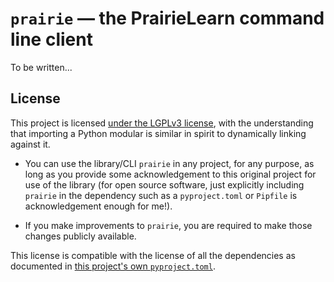 # `prairie` — the PrairieLearn command line client

To be written...

## License

This project is licensed [under the LGPLv3 license](https://www.gnu.org/licenses/lgpl-3.0.en.html),
with the understanding that importing a Python modular is similar in spirit to dynamically linking
against it.

- You can use the library/CLI `prairie` in any project, for any purpose,
  as long as you provide some acknowledgement to this original project for
  use of the library (for open source software, just explicitly including
  `prairie` in the dependency such as a `pyproject.toml` or `Pipfile`
  is acknowledgement enough for me!).

- If you make improvements to `prairie`, you are required to make those
  changes publicly available.

This license is compatible with the license of all the dependencies as
documented in [this project's own `pyproject.toml`](https://github.com/jlumbroso/prairie/blob/master/pyproject.toml#L29-L49).
